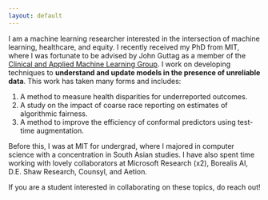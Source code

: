 ```yaml
---
layout: default
---
```


I am a machine learning researcher interested in the intersection of machine learning, healthcare, and equity. I recently received my PhD from MIT, where I was fortunate to be advised by John Guttag as a member of the [Clinical and Applied Machine Learning Group](https://mit-caml.github.io). I work on developing techniques to **understand and update models in the presence of unreliable data**. This work has taken many forms and includes:
1. A method to measure health disparities for underreported outcomes.
2. A study on the impact of coarse race reporting on estimates of algorithmic fairness.
3. A method to improve the efficiency of conformal predictors using test-time augmentation.


<!-- Measuring rates of underreporting I work on techniques to 1)  model societal biases in large health datasets and 2) improve existing models by learning to transform the *data* instead of the model. My recent work has considered how we can measure health disparities (even when an outcome is underreported!) and the impact of coarse race reporting on estimates of algorithmic fairness. -->

Before this, I was at MIT for undergrad, where I majored in computer science with a concentration in South Asian studies. I have also spent time working with lovely collaborators at Microsoft Research (x2), Borealis AI, D.E. Shaw Research, Counsyl, and Aetion. 

If you are a student interested in collaborating on these topics, do reach out!